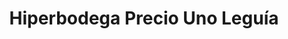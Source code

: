 ---
title: "Hiperbodega Precio Uno Leguía"
url: /chiclayo/hiperbodega-precio-uno-leguia/
shop: Großhandel
---